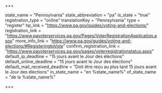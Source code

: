 +++

state_name = "Pennsylvania"
state_abbreviation = "pa"
is_state = "true"
registration_type = "online"
translationKey = "Pennsylvania"
type = "register"
hp_link = "https://www.pa.gov/guides/voting-and-elections/"
registration_link = "https://www.pavoterservices.pa.gov/Pages/VoterRegistrationApplication.aspx"
more_info_link = "https://www.pa.gov/guides/voting-and-elections/#RegisteringtoVote"
confirm_registration_link = "https://www.pavoterservices.pa.gov/pages/voterregistrationstatus.aspx"
default_ip_deadline = "15 jours avant le Jour des élections"
default_online_deadline = "15 jours avant le Jour des élections"
default_mail_received_deadline = "Doit être reçu au plus tard 15 jours avant le Jour des élections"
in_state_name = "en %state_name%"
of_state_name = "de la %state_name%"

+++